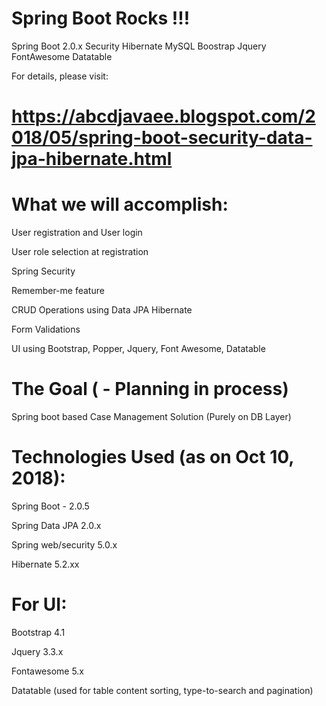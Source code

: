 # Spring Boot Rocks !!!

Spring Boot 2.0.x Security Hibernate MySQL Boostrap Jquery FontAwesome Datatable


For details, please visit: 

# https://abcdjavaee.blogspot.com/2018/05/spring-boot-security-data-jpa-hibernate.html


# What we will accomplish:

User registration and User login

User role selection at registration

Spring Security

Remember-me feature

CRUD Operations using Data JPA Hibernate

Form Validations

UI using Bootstrap, Popper, Jquery, Font Awesome, Datatable


# The Goal ( - Planning in process)

Spring boot based Case Management Solution
(Purely on DB Layer)


# Technologies Used (as on Oct 10, 2018):

Spring Boot - 2.0.5

Spring Data JPA 2.0.x

Spring web/security 5.0.x

Hibernate 5.2.xx

# For UI: 

Bootstrap 4.1 

Jquery 3.3.x 

Fontawesome 5.x 

Datatable (used for table content sorting, type-to-search and pagination)
